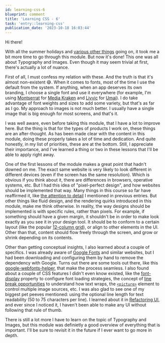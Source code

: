 ```yaml
---
id: learning-css-6
blueprint: comment
title: 'Learning CSS - 6'
task: 'entry::learning-css'
publication_date: '2023-10-18 16:03:44'
---
```


Hi there!

With all the summer holidays and [various other things](https://web.archive.org/web/20230830022710/https://moodlemoot.org/) going on, it took me a bit more time to go through this module. But now it's done! This one was all about Typography and Images. Even though it may seem trivial at first, there's actually a lot of nuance.

First of all, I must confess my relation with these. And the truth is that it's almost non-existent 😅️. When it comes to fonts, most of the time I use the default from the system. If anything, when an app deserves its own branding, I choose a single font and use it everywhere (for example, I'm using [Montserrat](https://github.com/JulietaUla/Montserrat) for [Media Kraken](https://noeldemartin.github.io/media-kraken/) and [Livvic](https://github.com/Fonthausen/Livvic) for [Umai](https://umai.noeldemartin.com/)). I do take advantage of font weights and sizes to add some variety, but that's as far as I go. My approach to images is not much better. I usually have a single image that is big enough for most screens, and that's it.

I was well aware, even before taking this module, that I have a lot to improve here. But the thing is that for the types of products I work on, these things are an after-thought. As has been made clear with the content in this module, doing these properly takes a lot of time and dedication. And quite honestly, in my list of priorities, these are at the bottom. Still, I appreciate their importance, and I've learned a thing or two in these lessons that I'll be able to apply right away.

One of the first lessons of the module makes a great point that hadn't downed on me. The exact same website is very likely to look different in different devices (even if the screen has the same resolution). Which is obvious if you think about it, there are differences in browsers, operative systems, etc. But I had this idea of "pixel-perfect design", and how websites should be implemented that way. Many things in this course so far have reaffirmed it, like [the attention to detail](https://noeldemartin.com/tasks/learning-css#comment-5) I mentioned in previous entries. But other things like fluid design, and the rendering quirks introduced in this module, make me think otherwise. In reality, the way designs should be implemented is with specific rules, rather than pixels. For example, if something should have a given margin, it shouldn't be in order to make look exactly as you see it in your design tool. It should be to conform to a certain layout (like the popular [12-column grid](https://duckduckgo.com/?q=12-column+grid)), or align to other elements in the UI. Other than that, content should flow freely through the screen, and grow or shrink depending on its contents.

Other than getting conceptual insights, I also learned about a couple of specifics. I was already aware of [Google Fonts](https://fonts.google.com/) and similar websites, but I had been downloading and configuring them by hand to remove the dependency with Google. Turns out there are some tools out there, like this [google-webfonts-helper](https://gwfh.mranftl.com/fonts), that make the process seamless. I also found about a couple of CSS features I didn't even know existed, like the [font-display](https://developer.mozilla.org/en-US/docs/Web/CSS/@font-face/font-display) property to configure font loading strategies, the concept of [line break opportunities](https://www.w3.org/TR/css-text-3/#line-breaking) to understand how text wraps, the [`<picture>`](https://developer.mozilla.org/en-US/docs/Web/HTML/Element/picture) element to control multiple image sources, etc. I was also glad to see one of my biggest pet peeves mentioned: using the optional line length for text readability (50 to 75 characters per line). I learned about it in [Refactoring UI](https://www.refactoringui.com/), and ever since I noticed it, I haven't been able to make any UI without following that rule of thumb.

There is still a lot more I have to learn on the topic of Typography and Images, but this module was definietly a good overview of everything that is important. I'll be sure to revisit it in the future if I ever want to go more in depth.
